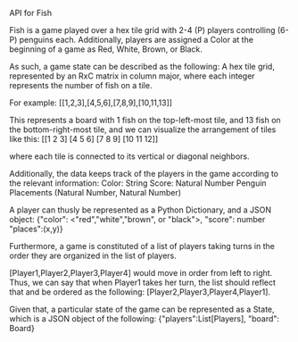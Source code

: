 API for Fish

Fish is a game played over a hex tile grid with 2-4 (P) players controlling (6-P) penguins each.
Additionally, players are assigned a Color at the beginning of a game as Red, White, Brown, or Black.

As such, a game state can be described as the following:
A hex tile grid, represented by an RxC matrix in column major, where each integer
represents the number of fish on a tile.

For example:
[[1,2,3],[4,5,6],[7,8,9],[10,11,13]]

This represents a board with 1 fish on the top-left-most tile, and 13 fish on the bottom-right-most tile,
and we can visualize the arrangement of tiles like this:
[[1  2  3]
 [4  5  6]
 [7  8  9]
 [10 11 12]]

where each tile is connected to its vertical or diagonal neighbors.

Additionally, the data keeps track of the players in the game according to the relevant information:
Color: String
Score: Natural Number
Penguin Placements (Natural Number, Natural Number)

A player can thusly be represented as a Python Dictionary, and a JSON object:
{"color": <"red","white","brown", or "black">,
"score": number
"places":(x,y)}

Furthermore, a game is constituted of a list of players taking turns in the order they are organized in the list of players.

[Player1,Player2,Player3,Player4] would move in order from left to right. Thus, we can say that
when Player1 takes her turn, the list should reflect that and be ordered as the following:
[Player2,Player3,Player4,Player1].

Given that, a particular state of the game can be represented as a State,
which is a JSON object of the following:
{"players":List[Players], "board": Board}


